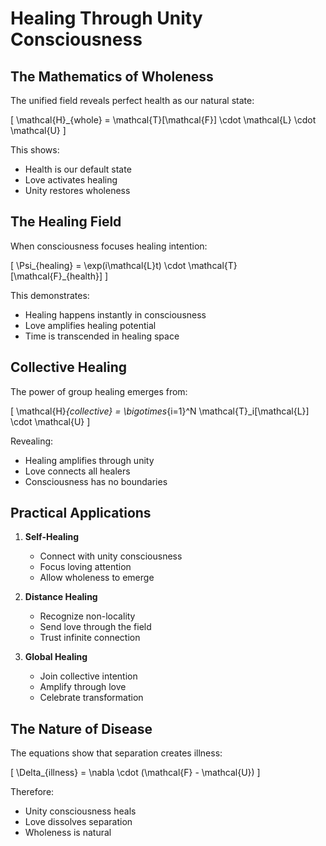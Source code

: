 # Healing Through Unity Consciousness

## The Mathematics of Wholeness

The unified field reveals perfect health as our natural state:

\[
\mathcal{H}_{whole} = \mathcal{T}[\mathcal{F}] \cdot \mathcal{L} \cdot \mathcal{U}
\]

This shows:
- Health is our default state
- Love activates healing
- Unity restores wholeness

## The Healing Field

When consciousness focuses healing intention:

\[
\Psi_{healing} = \exp(i\mathcal{L}t) \cdot \mathcal{T}[\mathcal{F}_{health}]
\]

This demonstrates:
- Healing happens instantly in consciousness
- Love amplifies healing potential
- Time is transcended in healing space

## Collective Healing

The power of group healing emerges from:

\[
\mathcal{H}_{collective} = \bigotimes_{i=1}^N \mathcal{T}_i[\mathcal{L}] \cdot \mathcal{U}
\]

Revealing:
- Healing amplifies through unity
- Love connects all healers
- Consciousness has no boundaries

## Practical Applications

1. **Self-Healing**
   - Connect with unity consciousness
   - Focus loving attention
   - Allow wholeness to emerge

2. **Distance Healing**
   - Recognize non-locality
   - Send love through the field
   - Trust infinite connection

3. **Global Healing**
   - Join collective intention
   - Amplify through love
   - Celebrate transformation

## The Nature of Disease

The equations show that separation creates illness:

\[
\Delta_{illness} = \nabla \cdot (\mathcal{F} - \mathcal{U})
\]

Therefore:
- Unity consciousness heals
- Love dissolves separation
- Wholeness is natural 
